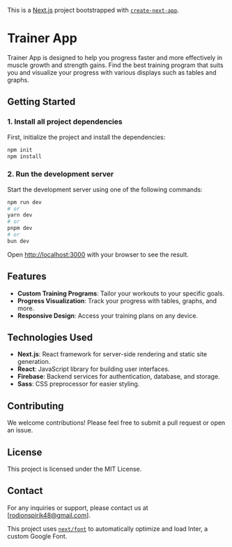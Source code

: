 This is a [Next.js](https://nextjs.org/) project bootstrapped with [`create-next-app`](https://github.com/vercel/next.js/tree/canary/packages/create-next-app).

# Trainer App

Trainer App is designed to help you progress faster and more effectively in muscle growth and strength gains. Find the best training program that suits you and visualize your progress with various displays such as tables and graphs.

## Getting Started

### 1. Install all project dependencies

First, initialize the project and install the dependencies:

```bash
npm init
npm install
```

### 2. Run the development server

Start the development server using one of the following commands:

```bash
npm run dev
# or
yarn dev
# or
pnpm dev
# or
bun dev
```

Open [http://localhost:3000](http://localhost:3000) with your browser to see the result.

## Features

- **Custom Training Programs**: Tailor your workouts to your specific goals.
- **Progress Visualization**: Track your progress with tables, graphs, and more.
- **Responsive Design**: Access your training plans on any device.

## Technologies Used

- **Next.js**: React framework for server-side rendering and static site generation.
- **React**: JavaScript library for building user interfaces.
- **Firebase**: Backend services for authentication, database, and storage.
- **Sass**: CSS preprocessor for easier styling.

## Contributing

We welcome contributions! Please feel free to submit a pull request or open an issue.

## License

This project is licensed under the MIT License.

## Contact

For any inquiries or support, please contact us at [rodionspirik48@gmail.com].

This project uses [`next/font`](https://nextjs.org/docs/basic-features/font-optimization) to automatically optimize and load Inter, a custom Google Font.

